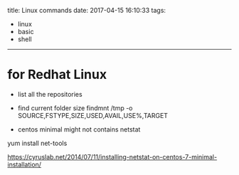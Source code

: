 title: Linux commands
date: 2017-04-15 16:10:33
tags:
- linux
- basic
- shell
---

# for Redhat Linux

* list all the repositories



* find current folder size
findmnt /tmp -o SOURCE,FSTYPE,SIZE,USED,AVAIL,USE%,TARGET


* centos minimal might not contains netstat

yum install net-tools

https://cyruslab.net/2014/07/11/installing-netstat-on-centos-7-minimal-installation/
